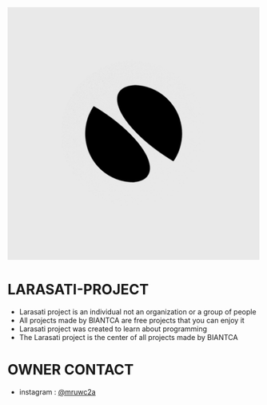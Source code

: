 <p align="center">
    <img src="asset/BIANTCA ICON.jpg" />
</p>

# LARASATI-PROJECT
- Larasati project is an individual not an organization or a group of people
- All projects made by BIANTCA are free projects that you can enjoy it
- Larasati project was created to learn about programming
- The Larasati project is the center of all projects made by BIANTCA

# OWNER CONTACT
- instagram : <a href="https://instagram.com/mruwc2a">@mruwc2a</a>
